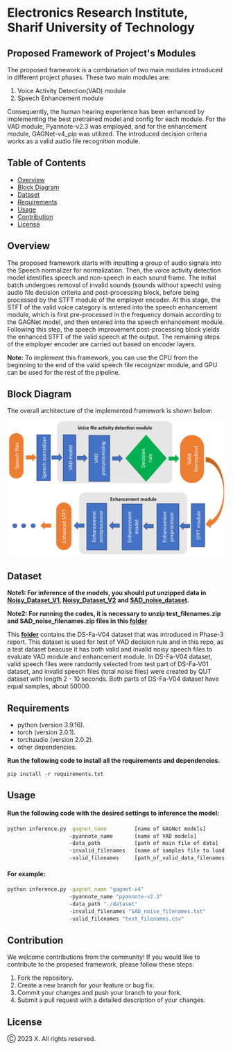 # Electronics Research Institute, Sharif University of Technology

## Proposed Framework of Project's Modules
The proposed framework is a combination of two main modules introduced in different project phases. These two main modules are:
1. Voice Activity Detection(VAD) module
2. Speech Enhancement module

Consequently, the human hearing experience has been enhanced by implementing the best pretrained model and config for each module. For the VAD module, Pyannote-v2.3 was employed, and for the enhancement module, GAGNet-v4_pip was utilized. The introduced decision criteria works as a valid audio file recognition module.

## Table of Contents
- [Overview](#overview)
- [Block Diagram](#block-diagram)
- [Dataset](#dataset)
- [Requirements](#requirements)
- [Usage](#usage)
- [Contribution](#contribution)
- [License](#license)

## Overview
The proposed framework starts with inputting a group of audio signals into the Speech normalizer for normalization. Then, the voice activity detection model identifies speech and non-speech in each sound frame. The initial batch undergoes removal of invalid sounds (sounds without speech) using audio file decision criteria and post-processing block, before being processed by the STFT module of the employer encoder. At this stage, the STFT of the valid voice category is entered into the speech enhancement module, which is first pre-processed in the frequency domain according to the GAGNet model, and then entered into the speech enhancement module. Following this step, the speech improvement post-processing block yields the enhanced STFT of the valid speech at the output. The remaining steps of the employer encoder are carried out based on encoder layers.

**Note:** To implement this framework, you can use the CPU from the beginning to the end of the valid speech file recognizer module, and GPU can be used for the rest of the pipeline.


## Block Diagram
The overall architecture of the implemented framework is shown below:

<p align="center"><img width=700 src="./images/Block-Diagram.png"  alt="GAGNet block diagram"/></p>

## Dataset 
**Note1: For inference of the models, you should put unzipped data in [**Noisy_Dataset_V1**](./dataset/Noisy_Dataset_V1),  [**Noisy_Dataset_V2**](./dataset/Noisy_Dataset_V2) and [**SAD_noise_dataset**](./dataset/SAD_noise_dataset).**

**Note2: For running the codes, it is necessary to unzip test_filenames.zip and SAD_noise_filenames.zip files in this [**folder**](./dataset)**

This [**folder**](../dataset) contains the DS-Fa-V04 dataset that was introduced in Phase-3 report. This dataset is used for test of VAD decision rule and in this repo, as a test dataset beacuse it has both valid and invalid noisy speech files to evaluate VAD module and enhancement module. In DS-Fa-V04 dataset, valid speech files were randomly selected from test part of DS-Fa-V01 dataset, and invalid speech files (total noise files) were created by QUT dataset with length 2 - 10 seconds. Both parts of DS-Fa-V04 dataset have equal samples, about 50000. 

## Requirements
- python (version 3.9.16).
- torch (version 2.0.1).
- torchaudio (version 2.0.2).
- other dependencies.

**Run the following code to install all the requirements and dependencies.**
```
pip install -r requirements.txt
```

## Usage

#### Run the following code with the desired settings to inference the model: ####

```bash
python inference.py -gagnet_name         [name of GAGNet models]
                    -pyannote_name       [name of VAD models]
                    -data_path           [path of main file of data]
                    -invalid_filenames   [name of samples file to load samples in data file]
                    -valid_filenames     [path_of_valid_data_filenames in data file]
```
#### For example: ####

```bash
python inference.py -gagnet_name "gagnet-v4"
                    -pyannote_name "pyannote-v2.3"
                    -data_path "./dataset"
                    -invalid_filenames "SAD_noise_filenames.txt"
                    -valid_filenames "test_filenames.csv"
```

## Contribution
We welcome contributions from the community! If you would like to contribute to the propesed framework, please follow these steps:
1. Fork the repository.
2. Create a new branch for your feature or bug fix.
3. Commit your changes and push your branch to your fork.
4. Submit a pull request with a detailed description of your changes.

## License
Ⓒ 2023 X. All rights reserved. 